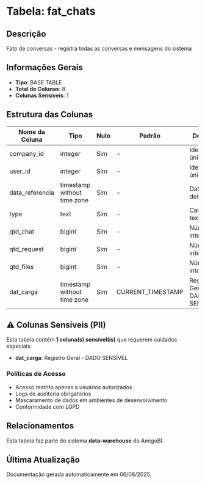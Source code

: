 # Tabela: fat_chats

## Descrição
Fato de conversas - registra todas as conversas e mensagens do sistema

## Informações Gerais
- **Tipo**: BASE TABLE
- **Total de Colunas**: 8
- **Colunas Sensíveis**: 1

## Estrutura das Colunas

| Nome da Coluna | Tipo | Nulo | Padrão | Descrição | Sensível |
|----------------|------|------|--------|-----------|----------|
| company_id | integer | Sim | - | Identificador único | Não |
| user_id | integer | Sim | - | Identificador único | Não |
| data_referencia | timestamp without time zone | Sim | - | Data dereferencia | Não |
| type | text | Sim | - | Campo de texto longo | Não |
| qtd_chat | bigint | Sim | - | Número inteiro longo | Não |
| qtd_request | bigint | Sim | - | Número inteiro longo | Não |
| qtd_files | bigint | Sim | - | Número inteiro longo | Não |
| dat_carga | timestamp without time zone | Sim | CURRENT_TIMESTAMP | Registro Geral - DADO SENSÍVEL | 🔒 Sim |

## ⚠️ Colunas Sensíveis (PII)

Esta tabela contém **1 coluna(s) sensível(is)** que requerem cuidados especiais:

- **dat_carga**: Registro Geral - DADO SENSÍVEL

### Políticas de Acesso
- Acesso restrito apenas a usuários autorizados
- Logs de auditoria obrigatórios
- Mascaramento de dados em ambientes de desenvolvimento
- Conformidade com LGPD

## Relacionamentos
Esta tabela faz parte do sistema **data-warehouse** do AmigoBI.

## Última Atualização
Documentação gerada automaticamente em 06/08/2025.

